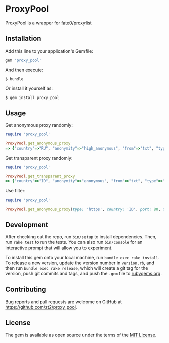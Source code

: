 # ProxyPool

ProxyPool is a wrapper for [fate0/proxylist](https://github.com/fate0/proxylist)

## Installation

Add this line to your application's Gemfile:

```ruby
gem 'proxy_pool'
```

And then execute:

    $ bundle

Or install it yourself as:

    $ gem install proxy_pool

## Usage

Get anonymous proxy randomly:

```ruby
require 'proxy_pool'

ProxyPool.get_anonymous_proxy
=> {"country"=>"RU", "anonymity"=>"high_anonymous", "from"=>"txt", "type"=>"https", "export_address"=>["94.242.58.14", "94.242.58.14"], "port"=>1448, "host"=>"94.242.58.14", "response_time"=>1.7}
```

Get transparent proxy randomly:

```ruby
require 'proxy_pool'

ProxyPool.get_transparent_proxy
=> {"country"=>"ID", "anonymity"=>"anonymous", "from"=>"txt", "type"=>"http", "export_address"=>["35.192.136.167", "118.97.191.162", "35.192.136.167"], "port"=>80, "host"=>"118.97.191.162", "response_time"=>3.04}
```

Use filter:

```ruby
require 'proxy_pool'

ProxyPool.get_anonymous_proxy(type: 'https', country: 'ID', port: 80, from: 'txt')
```

## Development

After checking out the repo, run `bin/setup` to install dependencies. Then, run `rake test` to run the tests. You can also run `bin/console` for an interactive prompt that will allow you to experiment.

To install this gem onto your local machine, run `bundle exec rake install`. To release a new version, update the version number in `version.rb`, and then run `bundle exec rake release`, which will create a git tag for the version, push git commits and tags, and push the `.gem` file to [rubygems.org](https://rubygems.org).

## Contributing

Bug reports and pull requests are welcome on GitHub at https://github.com/zt2/proxy_pool.

## License

The gem is available as open source under the terms of the [MIT License](https://opensource.org/licenses/MIT).
